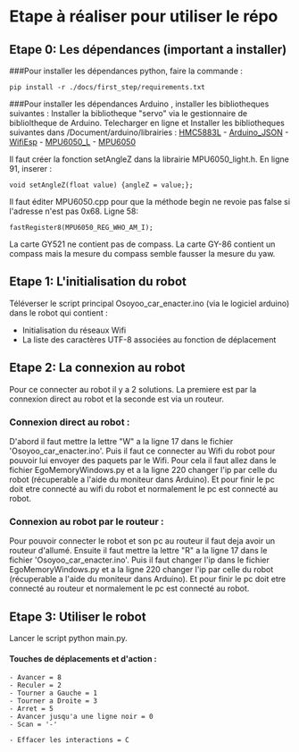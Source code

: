 # Etape à réaliser pour utiliser le répo

## Etape 0: Les dépendances (important a installer)

###Pour installer les dépendances python, faire la commande :
```shell
pip install -r ./docs/first_step/requirements.txt
```

###Pour installer les dépendances Arduino  , installer les bibliotheques suivantes :
Installer la bibliotheque "servo" via le gestionnaire de biblioltheque de Arduino.
Telecharger en ligne et Installer les bibliotheques suivantes dans /Document/arduino/librairies :
[HMC5883L](https://github.com/jarzebski/Arduino-HMC5883L) - [Arduino_JSON](https://github.com/arduino-libraries/Arduino_JSON) - [WifiEsp](https://osoyoo.com/driver/mecanum_metal_chassis/for_mega2560/WiFiEsp-master.zip) - [MPU6050_L](https://www.arduino.cc/reference/en/libraries/mpu6050_light/) - [MPU6050](https://github.com/jarzebski/Arduino-MPU6050.git)

Il faut créer la fonction setAngleZ dans la librairie MPU6050_light.h. En ligne 91, inserer :
```
void setAngleZ(float value) {angleZ = value;};
```

Il faut éditer MPU6050.cpp pour que la méthode begin ne revoie pas false si l'adresse n'est pas 0x68. Ligne 58:
```
fastRegister8(MPU6050_REG_WHO_AM_I);
```


La carte GY521 ne contient pas de compass. 
La carte GY-86 contient un compass mais la mesure du compass semble fausser la mesure du yaw.

## Etape 1: L'initialisation du robot

Téléverser le script principal Osoyoo_car_enacter.ino (via le logiciel arduino) dans le robot qui contient :
  * Initialisation du réseaux Wifi
  * La liste des caractères UTF-8 associées au fonction de déplacement

## Etape 2: La connexion au robot
Pour ce connecter au robot il y a 2 solutions. La premiere est par la connexion direct au robot et la seconde est via un routeur.

### Connexion direct au robot :
D'abord il faut mettre la lettre "W" a la ligne 17 dans le fichier 'Osoyoo_car_enacter.ino'. 
Puis il faut ce connecter au Wifi du robot pour pouvoir lui envoyer des paquets par le Wifi. Pour cela il faut allez dans le fichier EgoMemoryWindows.py et a la ligne 220 changer l'ip par celle du robot (récuperable a l'aide du moniteur dans Arduino).
Et pour finir le pc doit etre connecté au wifi du robot et normalement le pc est connecté au robot.

### Connexion au robot par le routeur :
Pour pouvoir connecter le robot et son pc au routeur il faut deja avoir un routeur d'allumé.
Ensuite il faut mettre la lettre "R" a la ligne 17 dans le fichier 'Osoyoo_car_enacter.ino'.
Puis il faut changer l'ip dans le fichier EgoMemoryWindows.py et a la ligne 220 changer l'ip par celle du robot (récuperable a l'aide du moniteur dans Arduino).
Et pour finir le pc doit etre connecté au routeur et normalement le pc est connecté au robot.

## Etape 3: Utiliser le robot

Lancer le script python main.py.
#### Touches de déplacements et d'action : 
    - Avancer = 8
    - Reculer = 2
    - Tourner a Gauche = 1
    - Tourner a Droite = 3
    - Arret = 5
    - Avancer jusqu'a une ligne noir = 0
    - Scan = '-'

    - Effacer les interactions = C